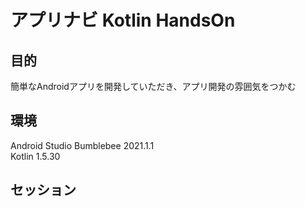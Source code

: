 # アプリナビ Kotlin HandsOn

## 目的
簡単なAndroidアプリを開発していただき、アプリ開発の雰囲気をつかむ

## 環境
Android Studio Bumblebee 2021.1.1 <br>
Kotlin 1.5.30

## セッション

